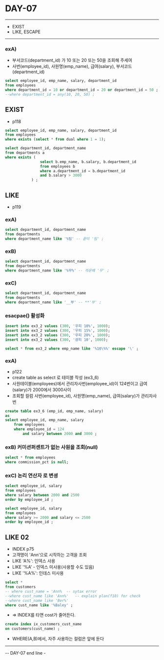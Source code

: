 DAY-07
======
- - -

* EXIST
* LIKE, ESCAPE
- - -


### exA)
* 부서코드(department_id) 가 10 또는 20 또는 50을 조회해 주세여
* 사번(employee_id), 사원명(emp_name), 급여(salary), 부서코드(department_id)
```sql	
select employee_id, emp_name, salary, department_id
from employees
where department_id = 10 or department_id = 20 or department_id = 50 ;
--where department_id = any(10, 20, 50) ;
```
 
## EXIST
* p118
```sql
select employee_id, emp_name, salary, department_id
from employees 
where exists (select * from dual where 1 = 1); 
```

```sql
select department_id, department_name
from departments a
where exists (
				select b.emp_name, b.salary, b.department_id
				from employees b
				where a.department_id = b.department_id
				and b.salary > 3000
			) ;
```

## LIKE
* p119
### exA)
```sql
select department_id, department_name
from departments
where department_name like '%팀' -- 끝이 '팀' ;
```

### exB)
```sql
select department_id, department_name
from departments
where department_name like '%무%' -- 까운뗴 '무' ;
```

### exC)
```sql
select department_id, department_name
from departments
where department_name like '__부' -- **'부' ;
```

### esacpae(\) 활성화
```sql
insert into ex3_2 values (300, '우피 10%', 1000);
insert into ex3_2 values (300, '우피 15%', 1000);
insert into ex3_2 values (300, '우피 20%', 1000);
insert into ex3_2 values (300, '광피 10', 1000);

select * from ex3_2 where emp_name like '%10\%%' escape '\' ;
```


### exA)
* p122
* create table as select 로 테이블 작성 (ex3_6)
* 사원테이블(employees)에서 관리자사번(employee_id)이 124번이고 급여(salary)가 2000에서 3000사이
* 조회할 컬럼 사번(employee_id), 사원명(emp_name), 급여(salary)가 관리자사번

```sql
create table ex3_6 (emp_id, emp_name, salary)
as
select employee_id, emp_name, salary 	
	from employees
	where employee_id = 124
		and salary between 2000 and 3000 ;
```

### exB) 커미션퍼센트가 없는 사원을 조회(null)
```sql
select * from employees
where commission_pct is null;
```

### exC) 논리 연산자 로 변셩
```sql
select employee_id, salary
from employees
where salary between 2000 and 2500
order by employee_id ;
```

```sql
select employee_id, salary
from employees
where salary >= 2000 and salary <= 2500
order by employee_id ;
```


## LIKE 02
* INDEX p75
* 고객명이 'Ann'으로 시작하는 고객을 조회
* LIKE 'A%': 인덱스 사용
* LIKE '%A' - 인덱스 미사용(사용할 수도 있음)
* LIKE '%A%': 인데스 미사용
```sql
select *
from customers
-- where cust_name = 'Ann%	-- sytax error
--where cust_name like 'Ann%'	-- explain plan(f10) for check
--where cust_name like 'Ber%'
where cust_name like '%Baley' ;
```
* => INDEX를 타면 cost가 줄어든다.

```sql
create index ix_customers_cust_name
on customers(cust_name) ;
```
* WHERE(A,B)에서, 자주 사용하는 컬럼은 앞에 둔다


- - - 
-- DAY-07 end line -


